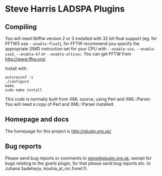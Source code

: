 # Steve Harris LADSPA Plugins

## Compiling

You will need libfftw version 2 or 3 installed with 32 bit float support (eg. for FFTW3 use `--enable-float`), for FFTW recommend you specify the appropriate SIMD instruction set for your CPU with `--enable-sse`, `--enable-sse2`, `--enable-k7` or `--enable-altivec`.
You can get FFTW from http://www.fftw.org/.

Install with:

```
autoreconf -i
./configure
make
sudo make install
```

This code is normally built from XML source, using Perl and XML::Parser.
You will need a copy of Perl and XML::Parser installed.

## Homepage and docs

The homepage for this project is http://plugin.org.uk/

## Bug reports

Please send bug reports or comments to steve@plugin.org.uk, except for bugs relating to the gverb plugin, for that please send bug reports etc. to Juhana Sadeharju, kouhia_at_nic.funet.fi.
